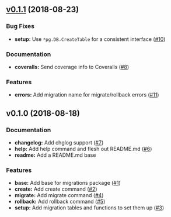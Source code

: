 
<a name="v0.1.1"></a>
## [v0.1.1](https://github.com/robinjoseph08/go-pg-migrations/compare/v0.1.0...v0.1.1) (2018-08-23)

### Bug Fixes

* **setup:** Use `*pg.DB.CreateTable` for a consistent interface ([#10](https://github.com/robinjoseph08/go-pg-migrations/issues/10))

### Documentation

* **coveralls:** Send coverage info to Coveralls ([#8](https://github.com/robinjoseph08/go-pg-migrations/issues/8))

### Features

* **errors:** Add migration name for migrate/rollback errors ([#11](https://github.com/robinjoseph08/go-pg-migrations/issues/11))


<a name="v0.1.0"></a>
## v0.1.0 (2018-08-18)

### Documentation

* **changelog:** Add chglog support ([#7](https://github.com/robinjoseph08/go-pg-migrations/issues/7))
* **help:** Add help command and flesh out README.md ([#6](https://github.com/robinjoseph08/go-pg-migrations/issues/6))
* **readme:** Add a README.md base

### Features

* **base:** Add base for migrations package ([#1](https://github.com/robinjoseph08/go-pg-migrations/issues/1))
* **create:** Add create command ([#2](https://github.com/robinjoseph08/go-pg-migrations/issues/2))
* **migrate:** Add migrate command ([#4](https://github.com/robinjoseph08/go-pg-migrations/issues/4))
* **rollback:** Add rollback command ([#5](https://github.com/robinjoseph08/go-pg-migrations/issues/5))
* **setup:** Add migration tables and functions to set them up ([#3](https://github.com/robinjoseph08/go-pg-migrations/issues/3))

